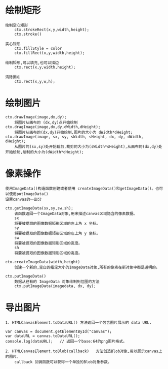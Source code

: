 # 绘制矩形
    
    绘制空心矩形
        ctx.strokeRect(x,y,width,height);
        ctx.stroke()    
    
    实心矩形
        ctx.fillStyle = color
        ctx.fillRect(x,y,width,height);
        
    绘制矩形,可以填充,也可以描边
        ctx.rect(x,y,width,height);
        
    清除画布
        ctx.rect(x,y,w,h);
        
# 绘制图片

    ctx.drawImage(image,dx,dy);
        将图片从画布的 (dx,dy)点开始绘制
    ctx.dragImage(image,dx,dy,dWidth,dHeight);
        将图片从画布的(dx,dy)开始绘制,图片的大小为 dWidth*dHeight;
    ctx.drawImage(image, sx, sy, sWidth, sHeight, dx, dy, dWidth, dHeight);
        从图片的(sx,sy)处开始裁剪,裁剪的大小为(sWidth*sHeight),从画布的(dx,dy)处开始绘制,绘制的大小为(dWidth*dHeight);
        
    
# 像素操作

    使用ImageData()构造函数创建或者使用 createImageData()和getImageData()。也可以使用putImageData()
    设置canvas的一部分
        
    ctx.getImageData(sx,sy,sw,sh);
        该函数返回一个ImageData对象,用来描述canvas区域隐含的像素数据。
        sx
        将要被提取的图像数据矩形区域的左上角 x 坐标。
        sy
        将要被提取的图像数据矩形区域的左上角 y 坐标。
        sw
        将要被提取的图像数据矩形区域的宽度。
        sh
        将要被提取的图像数据矩形区域的高度。
    
    ctx.createImageData(width,height)
        创建一个新的,空白的指定大小的ImageData对象,所有的像素在新对象中都是透明的。
        
    ctx.putImageData()
        数据从已有的 ImageData 对象绘制到位图的方法
        ctx.putImageData(imagedata, dx, dy);
        
# 导出图片

    1. HTMLCanvasElement.toDataURL() 方法返回一个包含图片展示的 data URL.
```JS
var canvas = document.getElementById("canvas");
var dataURL = canvas.toDataURL();
console.log(dataURL);   // 返回一个base:64的png图片格式。
```
    2. HTMLCanvasElement.toBlob(callback)   方法创造Blob对象,用以展示canvas上的图片。
        callback 回调函数可以获得一个单独的Blob对象参数。
    